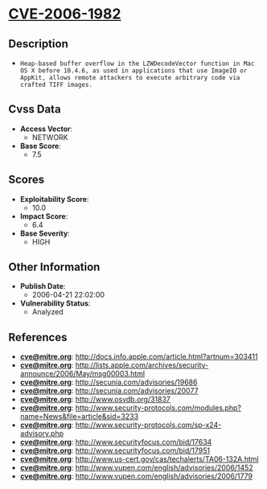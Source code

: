 
# [CVE-2006-1982](http://docs.info.apple.com/article.html?artnum=303411)

## Description

- `Heap-based buffer overflow in the LZWDecodeVector function in Mac OS X before 10.4.6, as used in applications that use ImageIO or AppKit, allows remote attackers to execute arbitrary code via crafted TIFF images.`

## Cvss Data

- **Access Vector**:
  - NETWORK
- **Base Score**:
  - 7.5

## Scores

- **Exploitability Score**:
  - 10.0
- **Impact Score**:
  - 6.4
- **Base Severity**:
  - HIGH

## Other Information

- **Publish Date**:
  - 2006-04-21 22:02:00
- **Vulnerability Status**:
  - Analyzed

## References

- **cve@mitre.org**: http://docs.info.apple.com/article.html?artnum=303411
- **cve@mitre.org**: http://lists.apple.com/archives/security-announce/2006/May/msg00003.html
- **cve@mitre.org**: http://secunia.com/advisories/19686
- **cve@mitre.org**: http://secunia.com/advisories/20077
- **cve@mitre.org**: http://www.osvdb.org/31837
- **cve@mitre.org**: http://www.security-protocols.com/modules.php?name=News&file=article&sid=3233
- **cve@mitre.org**: http://www.security-protocols.com/sp-x24-advisory.php
- **cve@mitre.org**: http://www.securityfocus.com/bid/17634
- **cve@mitre.org**: http://www.securityfocus.com/bid/17951
- **cve@mitre.org**: http://www.us-cert.gov/cas/techalerts/TA06-132A.html
- **cve@mitre.org**: http://www.vupen.com/english/advisories/2006/1452
- **cve@mitre.org**: http://www.vupen.com/english/advisories/2006/1779
